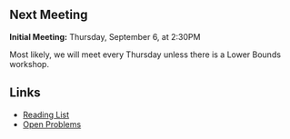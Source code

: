 ## Next Meeting

**Initial Meeting:** Thursday, September 6, at 2:30PM

Most likely, we will meet every Thursday unless there is a Lower Bounds workshop.

## Links

* [Reading List](papers.md)
* [Open Problems](problems.md)


